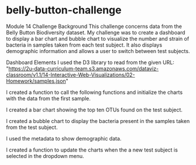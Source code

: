 # belly-button-challenge
Module 14 Challenge 
Background
This challenge concerns data from the Belly Button Biodiversity dataset. My challenge was to create a dashboard to display a bar chart and bubble chart to visualize the number and strain of bacteria in samples taken from each test subject. It also displays demographic information and allows a user to switch between test subjects.

Dashboard Elements
I used the D3 library to read from the given URL: "https://2u-data-curriculum-team.s3.amazonaws.com/dataviz-classroom/v1.1/14-Interactive-Web-Visualizations/02-Homework/samples.json"

I created a function to call the following functions and initialize the charts with the data from the first sample.

I created a bar chart showing the top ten OTUs found on the test subject.

I created a bubble chart to display the bacteria present in the samples taken from the test subject.

I used the metadata to show demographic data.

I created a function to update the charts when the a new test subject is selected in the dropdown menu.
